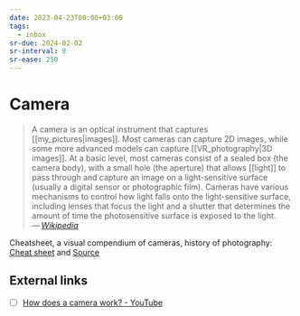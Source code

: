 ```yaml
---
date: 2023-04-23T00:00+03:00
tags:
  - inbox
sr-due: 2024-02-02
sr-interval: 8
sr-ease: 250
---
```


# Camera

> A camera is an optical instrument that captures [[my_pictures|images]]. Most
> cameras can capture 2D images, while some more advanced models can capture
> [[VR_photography|3D images]]. At a basic level, most cameras consist of a
> sealed box (the camera body), with a small hole (the aperture) that allows
> [[light]] to pass through and capture an image on a light-sensitive surface
> (usually a digital sensor or photographic film). Cameras have various
> mechanisms to control how light falls onto the light-sensitive surface,
> including lenses that focus the light and a shutter that determines the amount
> of time the photosensitive surface is exposed to the light.\
> — <cite>[Wikipedia](https://en.wikipedia.org/wiki/Camera)</cite>

Cheatsheet, a visual compendium of cameras, history of photography:
[Cheat sheet](img/A_Visual_Compendium_of_Cameras.webp) and
[Source](https://popchart.co/products/a-visual-compendium-of-cameras)

## External links

- [ ] [How does a camera work? - YouTube](https://www.youtube.com/watch?v=B7Dopv6kzJA)
